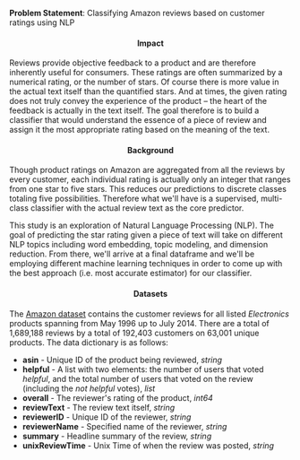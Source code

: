 **Problem Statement**: Classifying Amazon reviews based on customer ratings using NLP

<h4 align="center">Impact</h4>

Reviews provide objective feedback to a product and are therefore inherently useful for consumers. These ratings are often summarized by a numerical rating, or the number of stars. Of course there is more value in the actual text itself than the quantified stars. And at times, the given rating does not truly convey the experience of the product – the heart of the feedback is actually in the text itself. The goal therefore is to build a classifier that would understand the essence of a piece of review and assign it the most appropriate rating based on the meaning of the text.

<h4 align="center">Background</h4>

Though product ratings on Amazon are aggregated from all the reviews by every customer, each individual rating is actually only an integer that ranges from one star to five stars. This reduces our predictions to discrete classes totaling five possibilities. Therefore what we'll have is a supervised, multi-class classifier with the actual review text as the core predictor.

This study is an exploration of Natural Language Processing (NLP). The goal of predicting the star rating given a piece of text will take on different NLP topics including word embedding, topic modeling, and dimension reduction. From there, we'll arrive at a final dataframe and we'll be employing different machine learning techniques in order to come up with the best approach (i.e. most accurate estimator) for our classifier.

<h4 align="center" id="Datasets">Datasets</h4>

The [Amazon dataset](http://jmcauley.ucsd.edu/data/amazon/index.html) contains the customer reviews for all listed *Electronics* products spanning from May 1996 up to July 2014. There are a total of 1,689,188 reviews by a total of 192,403 customers on 63,001 unique products. The data dictionary is as follows:

*  **asin** - Unique ID of the product being reviewed, *string*
*  **helpful** - A list with two elements: the number of users that voted *helpful*, and the total number of users that voted on the review (including the *not helpful* votes), *list*
*  **overall** - The reviewer's rating of the product, *int64*
*  **reviewText** - The review text itself, *string*
*  **reviewerID** - Unique ID of the reviewer, *string*
*  **reviewerName** - Specified name of the reviewer, *string*
*  **summary** - Headline summary of the review, *string*
*  **unixReviewTime** - Unix Time of when the review was posted, *string*

